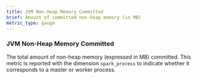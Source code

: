 ```yaml
---
title: JVM Non-Heap Memory Committed
brief: Amount of committed non-heap memory (in MB)
metric_type: gauge
---
```

### JVM Non-Heap Memory Committed
The total amount of non-heap memory (expressed in MB) committed. This metric is reported with the dimension `spark_process` to indicate whether it corresponds to a master or worker process. 
